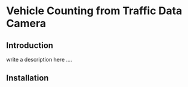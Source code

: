 # Vehicle Counting from Traffic Data Camera
## Introduction
write a description here ....

## Installation 

